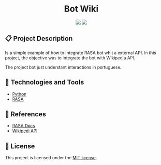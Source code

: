 <h1 align="center">
    Bot Wiki
</h1>

<p align="center">
    <a href="https://opensource.org/licenses/MIT"><img src="https://img.shields.io/badge/License-MIT-yellow.svg"/></a>
    <img src="https://img.shields.io/badge/Status-Unstable-red"/>
</p>

## :clipboard: Project Description

Is a simple example of how to integrate RASA bot whit a external API. In this project, the objective was to integrate the bot with Wikipedia API.

The project bot just understant interactions in portuguese.

## :wrench: Technologies and Tools

- [Python](https://www.php.net/)
- [RASA](https://rasa.com/)

## :notebook: References

- [RASA Docs](https://rasa.com/docs/)
- [Wikipedi API](https://pt.wikipedia.org/w/api.php)

## :scroll: License

This project is licensed under the [MIT license](https://github.com/debgustavocastro/environment-variables-example-php/blob/master/LICENSE).
